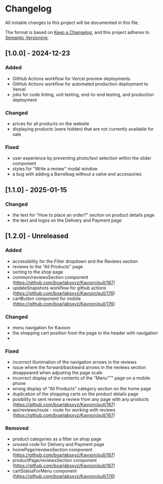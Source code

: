 # Changelog

All notable changes to this project will be documented in this file.

The format is based on [Keep a Changelog](https://keepachangelog.com/en/1.1.0/),
and this project adheres to [Semantic Versioning](https://semver.org/spec/v2.0.0.html).

## [1.0.0] - 2024-12-23
### Added
- GitHub Actions workflow for Vercel preview deployments
- GitHub Actions workflow for automated production deployment to Vercel
- jobs for code linting, unit testing, end-to-end testing, and production deployment

### Changed
- prices for all products on the website
- displaying products (were hidden) that are not currently available for sale

### Fixed
- user experience by preventing photo/text selection within the slider component
- styles for "Write a review" modal window
- a bug with adding a Barrelbag without a valve and accessories

## [1.1.0] - 2025-01-15

### Changed
- the text for "How to place an order?" section on product details page
- the text and logos on the Delivery and Payment page

## [1.2.0] - Unreleased

### Added
- accessibility for the Filter dropdown and the Reviews section
- reviews to the "All Products" page
- sorting to the shop page
- common/reviewsSection component (https://github.com/boarlabsxyz/Kavoon/pull/167)
- updateSnapshots workflow for github actions (https://github.com/boarlabsxyz/Kavoon/pull/176)
- cartButton component for mobile (https://github.com/boarlabsxyz/Kavoon/pull/176)

### Changed
- menu navigation for Kavoon 
- the shopping cart position from the page to the header with navigation
- 

### Fixed
-  incorrect illumination of the navigation arrows in the reviews
- issue where the forward/backward arrows in the reviews section disappeared when adjusting the page scale
- incorrect display of the contents of the "Menu"”" page on a mobile phone
- wrong display of "All Products" category section on the home page
- duplication of the shopping carts on the product details page
- posibility to sent review a review from any page with any products (https://github.com/boarlabsxyz/Kavoon/pull/167)
- api/reviews/route - route for working with reviews (https://github.com/boarlabsxyz/Kavoon/pull/167)

### Removed
- product categories as a filter on shop page
- unused code for Delivery and Payment page
- homePage/reviewsSection component (https://github.com/boarlabsxyz/Kavoon/pull/167)
- productPage/reviewsSection component (https://github.com/boarlabsxyz/Kavoon/pull/167)
- cartStatusForMenu component (https://github.com/boarlabsxyz/Kavoon/pull/176)
